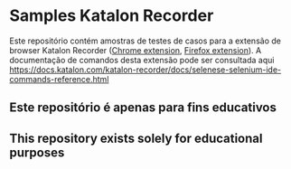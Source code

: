# Samples Katalon Recorder

Este repositório contém amostras de testes de casos para a extensão de browser Katalon Recorder ([Chrome extension](https://chrome.google.com/webstore/detail/katalon-recorder-selenium/ljdobmomdgdljniojadhoplhkpialdid), [Firefox extension](https://addons.mozilla.org/en-US/firefox/addon/katalon-automation-record/)). 
A documentação de comandos desta extensão pode ser consultada aqui https://docs.katalon.com/katalon-recorder/docs/selenese-selenium-ide-commands-reference.html

## Este repositório é apenas para fins educativos

## This repository exists solely for educational purposes